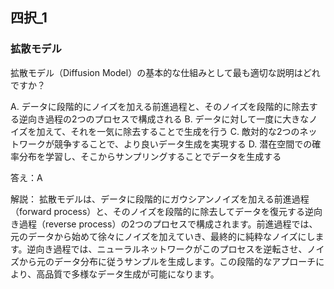 ## 四択_1
### 拡散モデル
拡散モデル（Diffusion Model）の基本的な仕組みとして最も適切な説明はどれですか？

A. データに段階的にノイズを加える前進過程と、そのノイズを段階的に除去する逆向き過程の2つのプロセスで構成される
B. データに対して一度に大きなノイズを加えて、それを一気に除去することで生成を行う
C. 敵対的な2つのネットワークが競争することで、より良いデータ生成を実現する
D. 潜在空間での確率分布を学習し、そこからサンプリングすることでデータを生成する

答え：A

解説：
拡散モデルは、データに段階的にガウシアンノイズを加える前進過程（forward process）と、そのノイズを段階的に除去してデータを復元する逆向き過程（reverse process）の2つのプロセスで構成されます。前進過程では、元のデータから始めて徐々にノイズを加えていき、最終的に純粋なノイズにします。逆向き過程では、ニューラルネットワークがこのプロセスを逆転させ、ノイズから元のデータ分布に従うサンプルを生成します。この段階的なアプローチにより、高品質で多様なデータ生成が可能になります。 